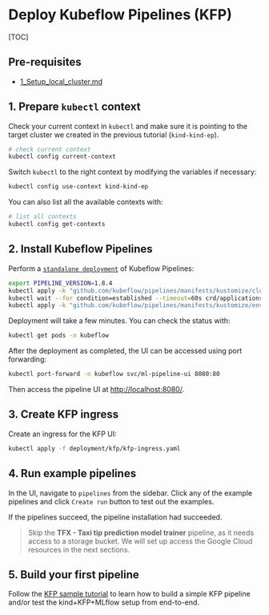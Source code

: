 <h1> Deploy Kubeflow Pipelines (KFP) </h1>

[TOC]

## Pre-requisites

- [1_Setup_local_cluster.md](1_Setup_local_cluster.md)

## 1. Prepare `kubectl` context

Check your current context in `kubectl` and make sure it is pointing to the target cluster we created in the previous tutorial (`kind-kind-ep`). 

```bash
# check current context
kubectl config current-context
```

Switch `kubectl` to the right context by modifying the variables if necessary:

```bash
kubectl config use-context kind-kind-ep
```

You can also list all the available contexts with:

```bash
# list all contexts
kubectl config get-contexts
```

## 2. Install Kubeflow Pipelines

Perform a [`standalone deployment`](https://www.kubeflow.org/docs/components/pipelines/installation/standalone-deployment/#deploying-kubeflow-pipelines)
of Kubeflow Pipelines:

```bash
export PIPELINE_VERSION=1.8.4
kubectl apply -k "github.com/kubeflow/pipelines/manifests/kustomize/cluster-scoped-resources?ref=$PIPELINE_VERSION"
kubectl wait --for condition=established --timeout=60s crd/applications.app.k8s.io
kubectl apply -k "github.com/kubeflow/pipelines/manifests/kustomize/env/dev?ref=$PIPELINE_VERSION"
```

Deployment will take a few minutes. You can check the status with:

```bash
kubectl get pods -n kubeflow
```

After the deployment as completed, the UI can be accessed using port forwarding:

```bash
kubectl port-forward -n kubeflow svc/ml-pipeline-ui 8080:80
```

Then access the pipeline UI at [http://localhost:8080/](http://localhost:8080/).


## 3. Create KFP ingress

Create an ingress for the KFP UI:

```bash
kubectl apply -f deployment/kfp/kfp-ingress.yaml
```

## 4. Run example pipelines

In the UI, navigate to `pipelines` from the sidebar. Click any of the example pipelines and click `Create run` button to test out the examples. 

If the pipelines succeed, the pipeline installation had succeeded.

> Skip the **TFX - Taxi tip prediction model trainer** pipeline, as it needs access to a storage bucket. We will set up access the Google Cloud resources in the next sections.

## 5. Build your first pipeline

Follow the [KFP sample tutorial](../resources/try-kubeflow-pipelines/README.md) to learn how to build a simple KFP pipeline and/or test the kind+KFP+MLflow setup from end-to-end. 